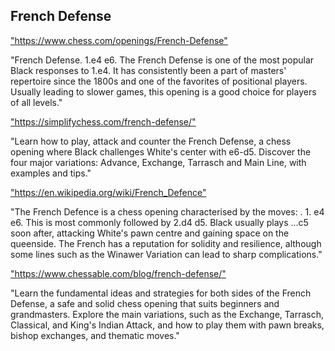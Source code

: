 <h2>French Defense</h2>
<p><a href="https://www.chess.com/openings/French-Defense">"https://www.chess.com/openings/French-Defense"</a></p>

<p>"French Defense. 1.e4 e6. The French Defense is one of the most popular Black responses to 1.e4. It has consistently been a part of masters' repertoire since the 1800s and one of the favorites of positional players. Usually leading to slower games, this opening is a good choice for players of all levels." </p>

<p><a href="https://simplifychess.com/french-defense/">"https://simplifychess.com/french-defense/"</a></p>

<p>"Learn how to play, attack and counter the French Defense, a chess opening where Black challenges White's center with e6-d5. Discover the four major variations: Advance, Exchange, Tarrasch and Main Line, with examples and tips." </p>

<p><a href="https://en.wikipedia.org/wiki/French_Defence">"https://en.wikipedia.org/wiki/French_Defence"</a></p>

<p>"The French Defence is a chess opening characterised by the moves: . 1. e4 e6. This is most commonly followed by 2.d4 d5. Black usually plays ...c5 soon after, attacking White's pawn centre and gaining space on the queenside. The French has a reputation for solidity and resilience, although some lines such as the Winawer Variation can lead to sharp complications." </p>

<p><a href="https://www.chessable.com/blog/french-defense/">"https://www.chessable.com/blog/french-defense/"</a></p>

<p>"Learn the fundamental ideas and strategies for both sides of the French Defense, a safe and solid chess opening that suits beginners and grandmasters. Explore the main variations, such as the Exchange, Tarrasch, Classical, and King's Indian Attack, and how to play them with pawn breaks, bishop exchanges, and thematic moves." </p>

